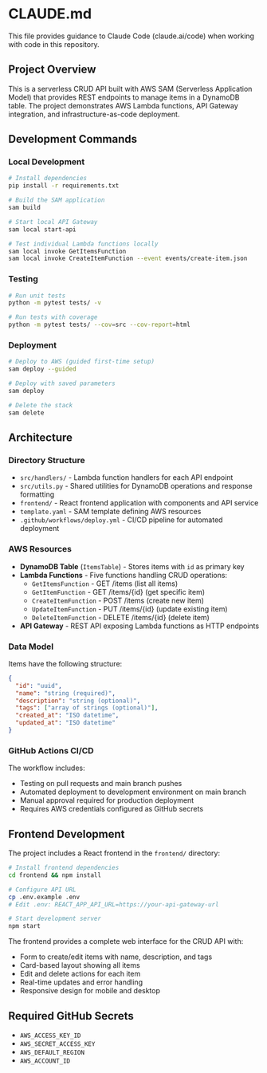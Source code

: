 # CLAUDE.md

This file provides guidance to Claude Code (claude.ai/code) when working with code in this repository.

## Project Overview

This is a serverless CRUD API built with AWS SAM (Serverless Application Model) that provides REST endpoints to manage items in a DynamoDB table. The project demonstrates AWS Lambda functions, API Gateway integration, and infrastructure-as-code deployment.

## Development Commands

### Local Development
```bash
# Install dependencies
pip install -r requirements.txt

# Build the SAM application
sam build

# Start local API Gateway
sam local start-api

# Test individual Lambda functions locally
sam local invoke GetItemsFunction
sam local invoke CreateItemFunction --event events/create-item.json
```

### Testing
```bash
# Run unit tests
python -m pytest tests/ -v

# Run tests with coverage
python -m pytest tests/ --cov=src --cov-report=html
```

### Deployment
```bash
# Deploy to AWS (guided first-time setup)
sam deploy --guided

# Deploy with saved parameters
sam deploy

# Delete the stack
sam delete
```

## Architecture

### Directory Structure
- `src/handlers/` - Lambda function handlers for each API endpoint
- `src/utils.py` - Shared utilities for DynamoDB operations and response formatting
- `frontend/` - React frontend application with components and API service
- `template.yaml` - SAM template defining AWS resources
- `.github/workflows/deploy.yml` - CI/CD pipeline for automated deployment

### AWS Resources
- **DynamoDB Table** (`ItemsTable`) - Stores items with `id` as primary key
- **Lambda Functions** - Five functions handling CRUD operations:
  - `GetItemsFunction` - GET /items (list all items)
  - `GetItemFunction` - GET /items/{id} (get specific item)
  - `CreateItemFunction` - POST /items (create new item)
  - `UpdateItemFunction` - PUT /items/{id} (update existing item)
  - `DeleteItemFunction` - DELETE /items/{id} (delete item)
- **API Gateway** - REST API exposing Lambda functions as HTTP endpoints

### Data Model
Items have the following structure:
```json
{
  "id": "uuid",
  "name": "string (required)",
  "description": "string (optional)",
  "tags": ["array of strings (optional)"],
  "created_at": "ISO datetime",
  "updated_at": "ISO datetime"
}
```

### GitHub Actions CI/CD
The workflow includes:
- Testing on pull requests and main branch pushes
- Automated deployment to development environment on main branch
- Manual approval required for production deployment
- Requires AWS credentials configured as GitHub secrets

## Frontend Development

The project includes a React frontend in the `frontend/` directory:

```bash
# Install frontend dependencies
cd frontend && npm install

# Configure API URL
cp .env.example .env
# Edit .env: REACT_APP_API_URL=https://your-api-gateway-url

# Start development server
npm start
```

The frontend provides a complete web interface for the CRUD API with:
- Form to create/edit items with name, description, and tags
- Card-based layout showing all items
- Edit and delete actions for each item
- Real-time updates and error handling
- Responsive design for mobile and desktop

## Required GitHub Secrets
- `AWS_ACCESS_KEY_ID`
- `AWS_SECRET_ACCESS_KEY`
- `AWS_DEFAULT_REGION`
- `AWS_ACCOUNT_ID`